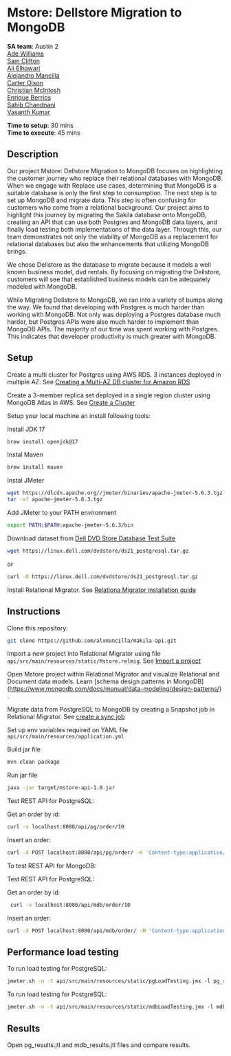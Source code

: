 # Mstore: Dellstore Migration to MongoDB

__SA team__: Austin 2 </br> 
[Ade Williams](mailto:ade.williams@mongodb.com) <br/>
[Sam Clifton](mailto:sam.clifton@mongodb.com) <br/>
[Ali Elhawari](mailto:ali.elhawari@mongodb.com) <br/>
[Alejandro Mancilla](mailto:alejandro@mongodb.com) <br/>
[Carter Olson](mailto:carter.olson@mongodb.com) <br/>
[Christian McIntosh](mailto:christian.mcintosh@mongodb.com) <br/>
[Enrique Berrios](mailto:enrique.berrios@mongodb.com) <br/>
[Sahib Chandnani](mailto:sahib.chandnani@mongodb.com) <br/>
[Vasanth Kumar](mailto:vasanth.kumar@mongodb.com) <br/>

__Time to setup__: 30 mins <br/>
__Time to execute__: 45 mins <br/>

## Description

Our project Mstore: Dellstore Migration to MongoDB focuses on highlighting the customer journey who replace their relational databases with MongoDB. When we engage with Replace use cases, determining that MongoDB is a suitable database is only the first step to consumption. The next step is to set up MongoDB and migrate data. This step is often confusing for customers who come from a relational background. Our project aims to highlight this journey by migrating the Sakila database onto MongoDB, creating an API that can use both Postgres and MongoDB data layers, and finally load testing both implementations of the data layer. Through this, our team demonstrates not only the viability of MongoDB as a replacement for relational databases but also the enhancements that utilizing MongoDB brings.

We chose Dellstore as the database to migrate because it models a well known business model, dvd rentals. By focusing on migrating the Dellstore, customers will see that established business models can be adequately modeled with MongoDB.

While Migrating Dellstore to MongoDB, we ran into a variety of bumps along the way. We found that developing with Postgres is much harder than working with MongoDB. Not only was deploying a Postgres database much harder, but Postgres APIs were also much harder to implement than MongoDB APIs. The majority of our time was spent working with Postgres. This indicates that developer productivity is much greater with MongoDB.


## Setup

Create a multi cluster for Postgres using AWS RDS. 3 instances deployed in multiple AZ. See [Creating a Multi-AZ DB cluster for Amazon RDS](https://docs.aws.amazon.com/AmazonRDS/latest/UserGuide/create-multi-az-db-cluster.html)
 
Create a 3-member replica set deployed in a single region cluster using MongoDB Atlas in AWS. See [Create a Cluster](https://www.mongodb.com/docs/atlas/tutorial/create-new-cluster/)

Setup your local machine an install following tools:

Install JDK 17
```bash
brew install openjdk@17
```

Instal Maven
```bash
brew install maven
```
Instal JMeter
```bash
wget https://dlcdn.apache.org//jmeter/binaries/apache-jmeter-5.6.3.tgz
tar -xf apache-jmeter-5.6.3.tgz 
```
Add JMeter to your PATH environment
```bash
export PATH:$PATH:apache-jmeter-5.6.3/bin
```

Download dataset from [Dell DVD Store Database Test Suite](https://linux.dell.com/dvdstore/)

```bash
wget https://linux.dell.com/dvdstore/ds21_postgresql.tar.gz
```
or
```bash
curl -O https://linux.dell.com/dvdstore/ds21_postgresql.tar.gz
```

Install Relational Migrator. See [Relationa Migrator installation guide](https://www.mongodb.com/docs/relational-migrator/installation/)


## Instructions

Clone this repository:

```bash
git clone https://github.com/alxmancilla/makila-api.git
```

Import a new project into Relational Migrator using file ```api/src/main/resources/static/Mstore.relmig```. See [Import a project](https://www.mongodb.com/docs/relational-migrator/projects/import-project/)

Open Mstore project within Relational Migrator and visualize Relational and Document data models. Learn [schema design patterns in MongoDB] (https://www.mongodb.com/docs/manual/data-modeling/design-patterns/) . 

Migrate data from PostgreSQL to MongoDB by creating a Snapshot job in Relational Migrator. See [create a sync job](https://www.mongodb.com/docs/relational-migrator/jobs/sync-jobs/)


Set up env variables required on YAML file ```api/src/main/resources/application.yml```


Build jar file

```bash
mvn clean package
```

Run jar file
```bash
java -jar target/mstore-api-1.0.jar 
```


Test REST API for PostgreSQL:

Get an order by id:
```bash
curl -v localhost:8080/api/pg/order/10 
```

Insert an order:
```bash
curl -X POST localhost:8080/api/pg/order/ -H 'Content-type:application/json' -d '{"customerId":14771,"netAmount":256.00,"tax":21.12,"totalAmount":277.12,"orderDate":"2024-10-09T00:00:00","items":[{"id":1,"prodId":6879,"quantity":1,"orderDate":"2024-10-09T00:00:00"}]}'
```


To test REST API for MongoDB:

Test REST API for PostgreSQL:

Get an order by id:
```bash
 curl -v localhost:8080/api/mdb/order/10 
```

Insert an order:
```bash
curl -X POST localhost:8080/api/mdb/order/ -H 'Content-type:application/json' -d '{"customerId":14771,"netAmount":256.00,"tax":21.12,"totalAmount":277.12,"orderDate":"2024-10-09T00:00:00","items":[{"id":1,"prodId":6879,"quantity":1,"orderDate":"2024-10-09T00:00:00"}]}'
```

## Performance load testing 

To run load testing for PostgreSQL:
```bash
jmeter.sh -n -t api/src/main/resources/static/pgLoadTesting.jmx -l pg_results.jtl
```

To run load testing for PostgreSQL:
```bash
jmeter.sh -n -t api/src/main/resources/static/mdbLoadTesting.jmx -l mdb_results.jtl
```


## Results
Open pg_results.jtl and mdb_results.jtl files and compare results.


